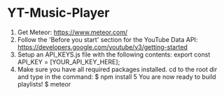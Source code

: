 # YT-Music-Player
1. Get Meteor: https://www.meteor.com/
2. Follow the 'Before you start' section for the YouTube Data API: https://developers.google.com/youtube/v3/getting-started
3. Setup an API_KEYS.js file with the following contents: export const API_KEY = [YOUR_API_KEY_HERE];
4. Make sure you have all required packages installed. cd to the root dir and type in the command: $ npm install
5 You are now ready to build playlists! $ meteor
